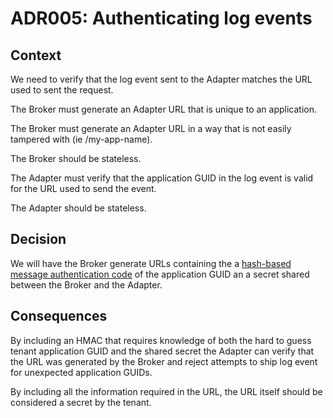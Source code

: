 # ADR005: Authenticating log events

## Context

We need to verify that the log event sent to the Adapter matches the URL used
to sent the request.

The Broker must generate an Adapter URL that is unique to an application.

The Broker must generate an Adapter URL in a way that is not easily tampered with (ie /my-app-name).

The Broker should be stateless.

The Adapter must verify that the application GUID in the log event is valid for the URL used to send the event.

The Adapter should be stateless.

## Decision

We will have the Broker generate URLs containing the a
[hash-based message authentication code][hmac] of the application GUID an a
secret shared between the Broker and the Adapter.

## Consequences

By including an HMAC that requires knowledge of both the hard to guess tenant
application GUID and the shared secret the Adapter can verify that the URL was
generated by the Broker and reject attempts to ship log event for unexpected
application GUIDs.

By including all the information required in the URL, the URL itself should be
considered a secret by the tenant.

[hmac]: https://en.wikipedia.org/wiki/HMAC

